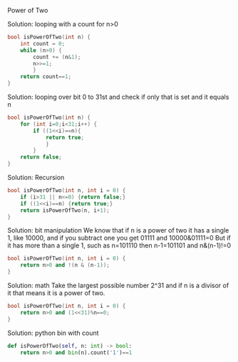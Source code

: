 Power of Two

Solution: looping with a count for n>0

```c++
bool isPowerOfTwo(int n) {
    int count = 0;
    while (n>0) {
        count += (n&1);
        n>>=1;
        }
    return count==1;
}
```
Solution: looping over bit 0 to 31st and check if only that is set and it equals n

```c++
bool isPowerOfTwo(int n) {
    for (int i=0;i<31;i++) {
        if ((1<<i)==n){
            return true;
            }
        }
    return false;
}
```
Solution: Recursion

```c++
bool isPowerOfTwo(int n, int i = 0) {
    if (i>31 || n<=0) {return false;}
    if ((1<<i)==n) {return true;}
    return isPowerOfTwo(n, i+1);
}
```
Solution: bit manipulation
We know that if n is a power of two it has a single 1, like 10000, and if you subtract one you get 01111 and 10000&01111=0
But if it has more than a single 1, such as n=101110 then n-1=101101 and n&(n-1)!=0
```c++
bool isPowerOfTwo(int n, int i = 0) {
    return n>0 and !(n & (n-1));
}
```
Solution: math
Take the largest possible number 2^31 and if n is a divisor of it that means it is a power of two.  
```c++
bool isPowerOfTwo(int n, int i = 0) {
    return n>0 and (1<<31)%n==0;
}
```
Solution: python bin with count
```py
def isPowerOfTwo(self, n: int) -> bool:
    return n>0 and bin(n).count('1')==1
```